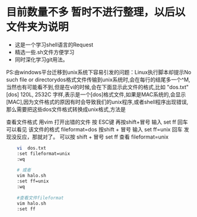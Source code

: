 # 目前数量不多 暂时不进行整理，以后以文件夹为说明
+ 这是一个学习shell语言的Request
+ 精选一些.sh文件方便学习
+ 同时深化学习git用法。


PS:由windows平台迁移到unix系统下容易引发的问题：Linux执行脚本却提示No such file or directorydos格式文件传输到unix系统时,会在每行的结尾多一个^M,当然也有可能看不到,但是在vi的时候,会在下面显示此文件的格式,比如 "dos.txt" [dos] 120L, 2532C 字样,表示是一个[dos]格式文件,如果是MAC系统的,会显示[MAC],因为文件格式的原因有时会导致我们的unix程序,或者shell程序出现错误,那么需要把这些dos文件格式转换成unix格式,方法是


查看文件格式  用vim 打开出错的文件    按 ESC键     再按shift+冒号   输入 set  ff  回车   可以看见 该文件的格式 fileformat=dos
按shift + 冒号  输入  set ff=unix 回车 发现没反应，那就对了。 
可以按 shift + 冒号  set ff 查看  fileformat=unix 

```bash
    vi  dos.txt        
    :set fileformat=unix
    :wq
    
    # 或者
    vim halo.sh
    :set ff=unix
    :wq
    
    #查看文件fileformat
    vim halo.sh
    :set ff
```    
